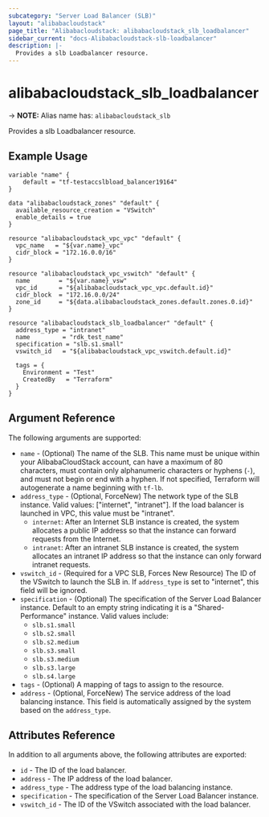 ```yaml
---
subcategory: "Server Load Balancer (SLB)"
layout: "alibabacloudstack"
page_title: "Alibabacloudstack: alibabacloudstack_slb_loadbalancer"
sidebar_current: "docs-Alibabacloudstack-slb-loadbalancer"
description: |- 
  Provides a slb Loadbalancer resource.
---
```


# alibabacloudstack_slb_loadbalancer
-> **NOTE:** Alias name has: `alibabacloudstack_slb`

Provides a slb Loadbalancer resource.

## Example Usage

```hcl
variable "name" {
    default = "tf-testaccslbload_balancer19164"
}

data "alibabacloudstack_zones" "default" {
  available_resource_creation = "VSwitch"
  enable_details = true
}

resource "alibabacloudstack_vpc_vpc" "default" {
  vpc_name   = "${var.name}_vpc"
  cidr_block = "172.16.0.0/16"
}

resource "alibabacloudstack_vpc_vswitch" "default" {
  name        = "${var.name}_vsw"
  vpc_id      = "${alibabacloudstack_vpc_vpc.default.id}"
  cidr_block  = "172.16.0.0/24"
  zone_id     = "${data.alibabacloudstack_zones.default.zones.0.id}"
}

resource "alibabacloudstack_slb_loadbalancer" "default" {
  address_type = "intranet"
  name         = "rdk_test_name"
  specification = "slb.s1.small"
  vswitch_id   = "${alibabacloudstack_vpc_vswitch.default.id}"

  tags = {
    Environment = "Test"
    CreatedBy   = "Terraform"
  }
}
```

## Argument Reference

The following arguments are supported:

* `name` - (Optional) The name of the SLB. This name must be unique within your AlibabaCloudStack account, can have a maximum of 80 characters, must contain only alphanumeric characters or hyphens (`-`), and must not begin or end with a hyphen. If not specified, Terraform will autogenerate a name beginning with `tf-lb`.
* `address_type` - (Optional, ForceNew) The network type of the SLB instance. Valid values: ["internet", "intranet"]. If the load balancer is launched in VPC, this value must be "intranet".
  * `internet`: After an Internet SLB instance is created, the system allocates a public IP address so that the instance can forward requests from the Internet.
  * `intranet`: After an intranet SLB instance is created, the system allocates an intranet IP address so that the instance can only forward intranet requests.
* `vswitch_id` - (Required for a VPC SLB, Forces New Resource) The ID of the VSwitch to launch the SLB in. If `address_type` is set to "internet", this field will be ignored.
* `specification` - (Optional) The specification of the Server Load Balancer instance. Default to an empty string indicating it is a "Shared-Performance" instance. Valid values include:
  * `slb.s1.small`
  * `slb.s2.small`
  * `slb.s2.medium`
  * `slb.s3.small`
  * `slb.s3.medium`
  * `slb.s3.large`
  * `slb.s4.large`
* `tags` - (Optional) A mapping of tags to assign to the resource.
* `address` - (Optional, ForceNew) The service address of the load balancing instance. This field is automatically assigned by the system based on the `address_type`.

## Attributes Reference

In addition to all arguments above, the following attributes are exported:

* `id` - The ID of the load balancer.
* `address` - The IP address of the load balancer.
* `address_type` - The address type of the load balancing instance.
* `specification` - The specification of the Server Load Balancer instance.
* `vswitch_id` - The ID of the VSwitch associated with the load balancer.
